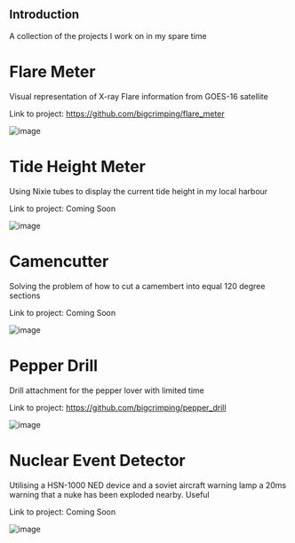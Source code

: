 ## Introduction

A collection of the projects I work on in my spare time

# Flare Meter

Visual representation of X-ray Flare information from GOES-16 satellite

Link to project: https://github.com/bigcrimping/flare_meter

![image](https://user-images.githubusercontent.com/74270551/180198689-856a7521-7ceb-471e-8b40-b6d9c847180a.png)

# Tide Height Meter

Using Nixie tubes to display the current tide height in my local harbour

Link to project: Coming Soon

![image](https://user-images.githubusercontent.com/74270551/180445752-34de3a93-66f6-43ef-ac30-e4371969690e.png)

# Camencutter

Solving the problem of how to cut a camembert into equal 120 degree sections

Link to project: Coming Soon

![image](https://user-images.githubusercontent.com/74270551/180445862-144b700b-9c67-4e25-a4cf-1d568a6edc00.png)

# Pepper Drill

Drill attachment for the pepper lover with limited time

Link to project: https://github.com/bigcrimping/pepper_drill

![image](https://user-images.githubusercontent.com/74270551/180445957-b12bb1a3-aec7-4521-8631-f4b6b8f7f7a3.png)

# Nuclear Event Detector

Utilising a HSN-1000 NED device and a soviet aircraft warning lamp a 20ms warning that a nuke has been exploded nearby. Useful

Link to project: Coming Soon

![image](https://user-images.githubusercontent.com/74270551/180602561-18a4e819-66f3-47ea-8e1f-806eeda9c21f.png)
